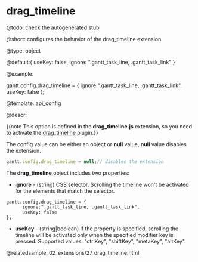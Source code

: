 drag_timeline
=============

@todo:
	check the autogenerated stub


@short: 
configures the behavior of the drag_timeline extension
	

@type: object

@default:{ useKey: false, ignore: ".gantt_task_line, .gantt_task_link" }

@example:

gantt.config.drag_timeline = {
      ignore:".gantt_task_line, .gantt_task_link",
      useKey: false
};


@template:	api_config

@descr:

{{note This option is defined in the **drag_timeline.js** extension, so you need to activate the [drag_timeline](desktop/extensions_list.md#dragtimeline) plugin.}}

The config value can be either an object or **null** value, **null** value disables the extension.
~~~js
gantt.config.drag_timeline = null;// disables the extension
~~~

The **drag_timeline** object includes two properties:

- **ignore** - (string) CSS selector. Scrolling the timeline won't be activated for the elements that match the selector.

~~~
gantt.config.drag_timeline = {
      ignore:".gantt_task_line, .gantt_task_link",
      useKey: false
};
~~~

- **useKey** - (string|boolean) if the property is specified, scrolling the timeline will be activated only when the specified modifier key is pressed. Supported values: "ctrlKey", "shiftKey", "metaKey", "altKey".


@relatedsample:
	02_extensions/27_drag_timeline.html